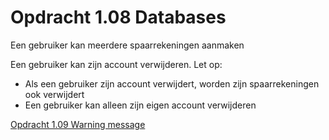 # Opdracht 1.08 Databases

Een gebruiker kan meerdere spaarrekeningen aanmaken

Een gebruiker kan zijn account verwijderen. Let op:

- Als een gebruiker zijn account verwijdert, worden zijn spaarrekeningen ook verwijdert
- Een gebruiker kan alleen zijn eigen account verwijderen

[Opdracht 1.09 Warning message](https://bitbucket.org/Luc_Meijer/bit-roc-assignments/src/master/Opdracht1.09.md?at=master&fileviewer=file-view-default)
